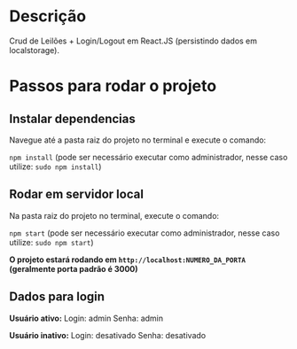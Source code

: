# Descrição

Crud de Leilões + Login/Logout em React.JS (persistindo dados em localstorage).

# Passos para rodar o projeto

## Instalar dependencias

Navegue até a pasta raiz do projeto no terminal e execute o comando:

`npm install` (pode ser necessário executar como administrador, nesse caso utilize: `sudo npm install`)

## Rodar em servidor local

Na pasta raiz do projeto no terminal, execute o comando:

`npm start` (pode ser necessário executar como administrador, nesse caso utilize: `sudo npm start`)

**O projeto estará rodando em `http://localhost:NUMERO_DA_PORTA` (geralmente porta padrão é 3000)**


## Dados para login

**Usuário ativo:**
Login: admin
Senha: admin

**Usuário inativo:**
Login: desativado
Senha: desativado
